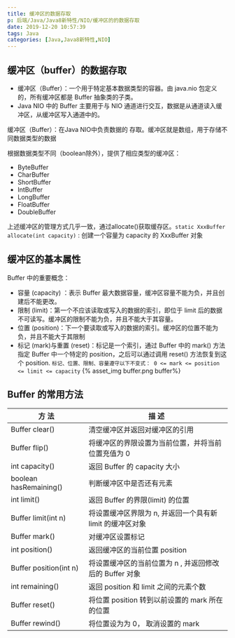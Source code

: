 ```yaml
---
title: 缓冲区的数据存取
p: 后端/Java/Java8新特性/NIO/缓冲区的的数据存取
date: 2019-12-20 10:57:39
tags: Java
categories: [Java,Java8新特性,NIO]
---
```

## 缓冲区（buffer）的数据存取

- 缓冲区（Buffer）：一个用于特定基本数据类型的容器。由 java.nio 包定义的，所有缓冲区都是 Buffer 抽象类的子类。
- Java NIO 中的 Buffer 主要用于与 NIO 通道进行交互，数据是从通道读入缓冲区，从缓冲区写入通道中的。

缓冲区（Buffer）：在Java NIO中负责数据的 存取。缓冲区就是数组，用于存储不同数据类型的数据

根据数据类型不同（boolean除外），提供了相应类型的缓冲区：

- ByteBuffer
- CharBuffer
- ShortBuffer
- IntBuffer
- LongBuffer
- FloatBuffer
- DoubleBuffer

上述缓冲区的管理方式几乎一致，通过allocate()获取缓存区。`static XxxBuffer allocate(int capacity)` : 创建一个容量为 capacity 的 XxxBuffer 对象

## 缓冲区的基本属性

Buffer 中的重要概念：

- 容量 (capacity) ：表示 Buffer 最大数据容量，缓冲区容量不能为负，并且创建后不能更改。
- 限制 (limit)：第一个不应该读取或写入的数据的索引，即位于 limit 后的数据不可读写。缓冲区的限制不能为负，并且不能大于其容量。
- 位置 (position)：下一个要读取或写入的数据的索引。缓冲区的位置不能为负，并且不能大于其限制
- 标记 (mark)与重置 (reset)：标记是一个索引，通过 Buffer 中的 mark() 方法指定 Buffer 中一个特定的 position，之后可以通过调用 reset() 方法恢复到这个 position.
`标记、位置、限制、容量遵守以下不变式： 0 <= mark <= position <= limit <= capacity`
{% asset_img buffer.png buffer%}

## Buffer 的常用方法

|方 法 | 描 述|
|--|--|
|Buffer clear()| 清空缓冲区并返回对缓冲区的引用|
|Buffer flip() |将缓冲区的界限设置为当前位置，并将当前位置充值为 0|
|int capacity() |返回 Buffer 的 capacity 大小|
|boolean hasRemaining()| 判断缓冲区中是否还有元素|
|int limit()| 返回 Buffer 的界限(limit) 的位置|
|Buffer limit(int n) |将设置缓冲区界限为 n, 并返回一个具有新 limit 的缓冲区对象|
|Buffer mark()| 对缓冲区设置标记|
|int position()| 返回缓冲区的当前位置 position|
|Buffer position(int n)| 将设置缓冲区的当前位置为 n , 并返回修改后的 Buffer 对象|
|int remaining() |返回 position 和 limit 之间的元素个数|
|Buffer reset() |将位置 position 转到以前设置的 mark 所在的位置|
|Buffer rewind() |将位置设为为 0， 取消设置的 mark|
